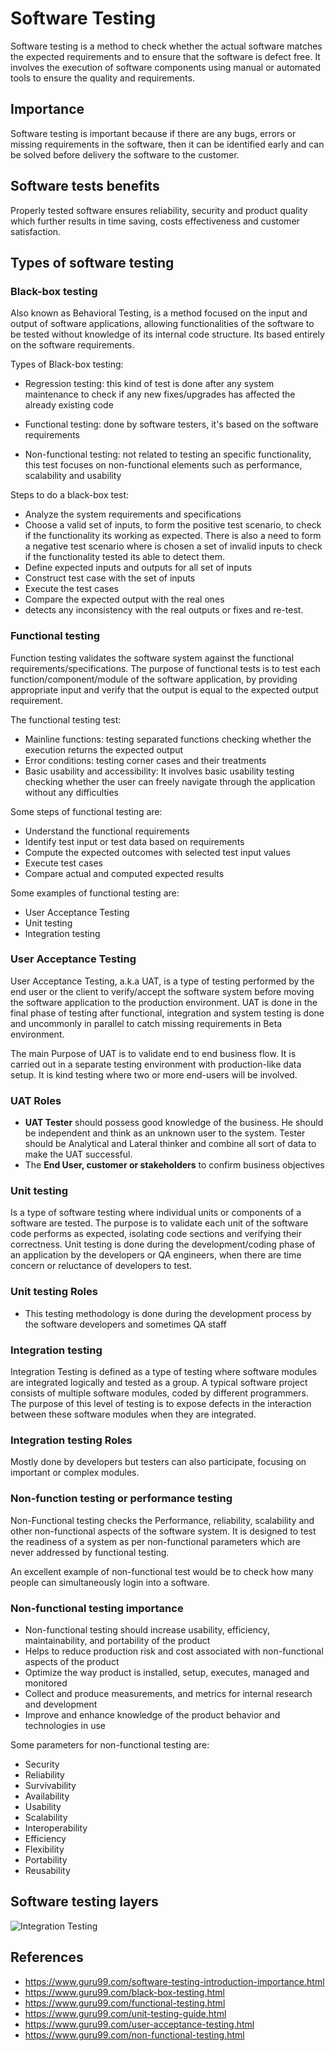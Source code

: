 # Software Testing

Software testing is a method to check whether the actual software matches the expected requirements and to ensure that the software is defect free. It involves the execution of software components using manual or automated tools to ensure the quality and requirements.

## Importance

Software testing is important because if there are any bugs, errors or missing requirements in the software, then it can be identified early and can be solved before delivery the software to the customer.

## Software tests benefits

Properly tested software ensures reliability, security and product quality which further results in time saving, costs effectiveness and customer satisfaction.

## Types of software testing

### Black-box testing

Also known as Behavioral Testing, is a method focused on the input and output of software applications, allowing functionalities of the software to be tested without knowledge of its internal code structure. Its based entirely on the software requirements.

Types of Black-box testing:

- Regression testing: this kind of test is done after any system maintenance to check if any new fixes/upgrades has affected the already existing code

- Functional testing: done by software testers, it's based on the software requirements

- Non-functional testing: not related to testing an specific functionality, this test focuses on non-functional elements such as performance, scalability and usability

Steps to do a black-box test:

- Analyze the system requirements and specifications
- Choose a valid set of inputs, to form the positive test scenario, to check if the functionality its working as expected. There is also a need to form a negative test scenario where is chosen a set of invalid inputs to check if the functionality tested its able to detect them.
- Define expected inputs and outputs for all set of inputs
- Construct test case with the set of inputs
- Execute the test cases
- Compare the expected output with the real ones
- detects any inconsistency with the real outputs or fixes and re-test.

### Functional testing

Function testing validates the software system against the functional requirements/specifications. The purpose of functional tests is to test each function/component/module of the software application, by providing appropriate input and verify that the output is equal to the expected output requirement.

The functional testing test:

- Mainline functions: testing separated functions checking whether the execution returns the expected output
- Error conditions: testing corner cases and their treatments
- Basic usability and accessibility: It involves basic usability testing checking whether the user can freely navigate through the application without any difficulties

Some steps of functional testing are:

- Understand the functional requirements
- Identify test input or test data based on requirements
- Compute the expected outcomes with selected test input values
- Execute test cases
- Compare actual and computed expected results

Some examples of functional testing are:

- User Acceptance Testing
- Unit testing
- Integration testing

### User Acceptance Testing

User Acceptance Testing, a.k.a UAT, is a type of testing performed by the end user or the client to verify/accept the software system before moving the software application to the production environment. UAT is done in the final phase of testing after functional, integration and system testing is done and uncommonly in parallel to catch missing requirements in Beta environment.

The main Purpose of UAT is to validate end to end business flow. It is carried out in a separate testing environment with production-like data setup. It is kind testing where two or more end-users will be involved.

### UAT Roles

- **UAT Tester** should possess good knowledge of the business. He should be independent and think as an unknown user to the system. Tester should be Analytical and Lateral thinker and combine all sort of data to make the UAT successful.
- The **End User, customer or stakeholders** to confirm business objectives

### Unit testing

Is a type of software testing where individual units or components of a software are tested. The purpose is to validate each unit of the software code performs as expected, isolating code sections and verifying their correctness. Unit testing is done during the development/coding phase of an application by the developers or QA engineers, when there are time concern or reluctance of developers to test.

### Unit testing Roles

- This testing methodology is done during the development process by the software developers and sometimes QA staff

### Integration testing

Integration Testing is defined as a type of testing where software modules are integrated logically and tested as a group. A typical software project consists of multiple software modules, coded by different programmers. The purpose of this level of testing is to expose defects in the interaction between these software modules when they are integrated.

### Integration testing Roles

Mostly done by developers but testers can also participate, focusing on important or complex modules.

### Non-function testing or performance testing

Non-Functional testing checks the Performance, reliability, scalability and other non-functional aspects of the software system. It is designed to test the readiness of a system as per non-functional parameters which are never addressed by functional testing.

An excellent example of non-functional test would be to check how many people can simultaneously login into a software.

### Non-functional testing importance

- Non-functional testing should increase usability, efficiency, maintainability, and portability of the product
- Helps to reduce production risk and cost associated with non-functional aspects of the product
- Optimize the way product is installed, setup, executes, managed and monitored
- Collect and produce measurements, and metrics for internal research and development
- Improve and enhance knowledge of the product behavior and technologies in use

Some parameters for non-functional testing are:

- Security
- Reliability
- Survivability
- Availability
- Usability
- Scalability
- Interoperability
- Efficiency
- Flexibility
- Portability
- Reusability

## Software testing layers

![Integration Testing](../assets/images/integration-testing.png)

## References

- https://www.guru99.com/software-testing-introduction-importance.html
- https://www.guru99.com/black-box-testing.html
- https://www.guru99.com/functional-testing.html
- https://www.guru99.com/unit-testing-guide.html
- https://www.guru99.com/user-acceptance-testing.html
- https://www.guru99.com/non-functional-testing.html
